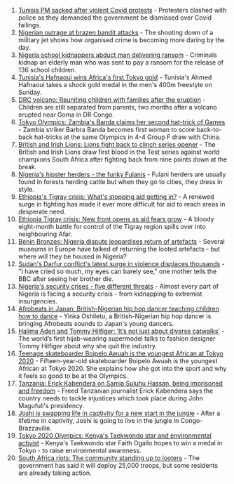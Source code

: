 1. [Tunisia PM sacked after violent Covid protests](https://www.bbc.co.uk/news/world-africa-57958555) - Protesters clashed with police as they demanded the government be dismissed over Covid failings.
2. [Nigerian outrage at brazen bandit attacks](https://www.bbc.co.uk/news/world-africa-57934849) - The shooting down of a military jet shows how organised crime is becoming more daring by the day.
3. [Nigeria school kidnappers abduct man delivering ransom](https://www.bbc.co.uk/news/world-africa-57960544) - Criminals kidnap an elderly man who was sent to pay a ransom for the release of 136 school children.
4. [Tunisia's Hafnaoui wins Africa's first Tokyo gold](https://www.bbc.co.uk/sport/olympics/57959479) - Tunisia's Ahmed Hafnaoui takes a shock gold medal in the men's 400m freestyle on Sunday.
5. [DRC volcano: Reuniting children with families after the eruption](https://www.bbc.co.uk/news/world-africa-57947193) - Children are still separated from parents, two months after a volcano erupted near Goma in DR Congo.
6. [Tokyo Olympics: Zambia's Banda claims her second hat-trick of Games](https://www.bbc.co.uk/sport/africa/57954736) - Zambia striker Barbra Banda becomes first woman to score back-to-back hat-tricks at the same Olympics in 4-4 Group F draw with China.
7. [British and Irish Lions: Lions fight back to clinch series opener](https://www.bbc.co.uk/sport/rugby-union/57955588) - The British and Irish Lions draw first blood in the Test series against world champions South Africa after fighting back from nine points down at the break.
8. [Nigeria's hipster herders - the funky Fulanis](https://www.bbc.co.uk/news/world-africa-57929704) - Fulani herders are usually found in forests herding cattle but when they go to cities, they dress in style.
9. [Ethiopia's Tigray crisis: What's stopping aid getting in?](https://www.bbc.co.uk/news/57929853) - A renewed surge in fighting has made it ever more difficult for aid to reach areas in desperate need.
10. [Ethiopia Tigray crisis: New front opens as aid fears grow](https://www.bbc.co.uk/news/world-africa-57926832) - A bloody eight-month battle for control of the Tigray region spills over into neighbouring Afar.
11. [Benin Bronzes: Nigeria dispute jeopardises return of artefacts](https://www.bbc.co.uk/news/world-africa-57914111) - Several museums in Europe have talked of returning the looted artefacts - but where will they be housed in Nigeria?
12. [Sudan's Darfur conflict's latest surge in violence displaces thousands](https://www.bbc.co.uk/news/world-africa-57899843) - "I have cried so much, my eyes can barely see," one mother tells the BBC after seeing her brother die.
13. [Nigeria's security crises - five different threats](https://www.bbc.co.uk/news/world-africa-57860993) - Almost every part of Nigeria is facing a security crisis - from kidnapping to extremist insurgencies.
14. [Afrobeats in Japan: British-Nigerian hip hop dancer teaching children how to dance](https://www.bbc.co.uk/news/world-africa-57949287) - Yinka Oshiletu, a British-Nigerian hip hop dancer is bringing Afrobeats sounds to Japan's young dancers.
15. [Halima Aden and Tommy Hilfiger: ‘It’s not just about diverse catwalks’](https://www.bbc.co.uk/news/world-57918698) - The world’s first hijab-wearing supermodel talks to fashion designer Tommy Hilfiger about why she quit the industry.
16. [Teenage skateboarder Boipelo Awuah is the youngest African at Tokyo 2020](https://www.bbc.co.uk/sport/av/africa/57917473) - Fifteen-year-old skateboarder Boipelo Awuah is the youngest African at Tokyo 2020. She explains how she got into the sport and why it feels so good to be at the Olympics.
17. [Tanzania: Erick Kabendera on Samia Suluhu Hassan, being imprisoned and freedom](https://www.bbc.co.uk/news/world-africa-57920572) - Freed Tanzanian journalist Erick Kabendera says the country needs to tackle injustices which took place during John Magufuli's presidency.
18. [Joshi is swapping life in captivity for a new start in the jungle](https://www.bbc.co.uk/news/world-africa-57854071) - After a lifetime in captivity, Joshi is going to live in the jungle in Congo-Brazzaville.
19. [Tokyo 2020 Olympics: Kenya's Taekwondo star and environmental activist](https://www.bbc.co.uk/sport/av/africa/57851468) - Kenya's Taekwondo star Faith Ogallo hopes to win a medal in Tokyo - to raise environmental awareness.
20. [South Africa riots: The community standing up to looters](https://www.bbc.co.uk/news/world-africa-57857690) - The government has said it will deploy 25,000 troops, but some residents are already taking action.
